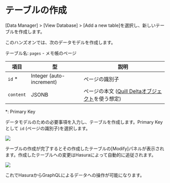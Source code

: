 # テーブルの作成

[Data Manager] > [View Database] > [Add a new table]を選択し、新しいテーブルを作成します。

このハンズオンでは、次のデータモデルを作成します。

テーブル名: `pages` - メモ帳のページ

| 項目      | 型                       | 説明                                                                                |
| --------- | ------------------------ | ----------------------------------------------------------------------------------- |
| `id` \*   | Integer (auto-increment) | ページの識別子                                                                      |
| `content` | JSONB                    | ページの本文 ([Quill Deltaオブジェクト](https://quilljs.com/docs/delta/)を使う想定) |

\*: Primary Key

データモデルのための必要事項を入力し、テーブルを作成します。Primary Keyとして `id` (ページの識別子)を選択します。

![](https://lh3.googleusercontent.com/nZo9b7TW32khyJBmmxzrk8GZfqWsPSfmPYdNAyIJ_L3tCek0p8zZl6JCCB7zXvmUbFHtnk2LYnzAimbImFC_ZS0aekik4MUr6jkX9wQTAaLCYXit8k1HgAw9aDvCmcGSl7WM_Ue7Rg=w1280)

テーブルの作成が完了するとその作成したテーブルの[Modify]パネルが表示されます。作成したテーブルへの変更はHasuraによって自動的に追従されます。

![](https://lh3.googleusercontent.com/L8V_vs7cCKWrzUlnh9H78aDCgPYjFaLxiZNN76lte8zU3NR9x1-jEy91Hx5hpulA4EfCcdPww7dbBqhzBXUBku6HdGKUvPm_4JZFmZSlX9Xy2mmjCRsyktfZuivCr98CdP-pfJX2uQ=w1280)

これでHasuraからGraphQLによるデータへの操作が可能になります。
